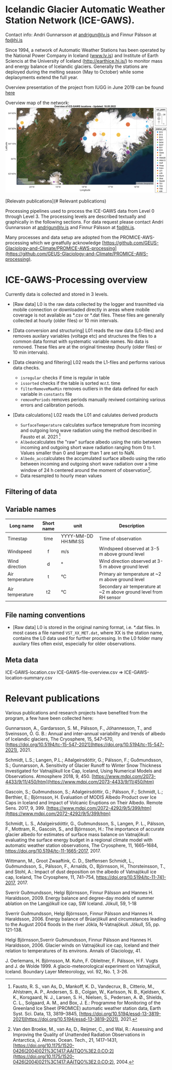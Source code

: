 # Icelandic Glacier Automatic Weather Station Network (ICE-GAWS).
Contact info: Andri Gunnarsson at andrigun@lv.is and Finnur Pálsson at fp@hi.is

Since 1994, a network of Automatic Weather Stations has been operated by the National Power Company in Iceland (www.lv.is) and Institute of Earth Sciencis at the University of Iceland (http://earthice.hi.is/) to monitor mass and energy balance of Icelandic glaciers. Generally the stations are deployed during the melting season (May to October) while some deplaoyments extend the full year. 

Overview presentation of the project from IUGG in June 2019 can be found [here](https://github.com/andrigunn/ICE-GAWS-Processing/blob/main/GAWS_IUGG_andrigun_11072019.pdf)

Overview map of the network:
![Overview map of the network](https://github.com/andrigunn/ICE-GAWS-Processing/blob/main/img/overview_data_locations.png)

[Relevatn publications](# Relevant publications)

Processing pipelines used to process the ICE-GAWS data from Level 0 through Level 3. The processing levels are described textually and graphically in the following sections. For data request please contact Andri Gunnarsson at andrigun@lv.is and Finnur Pálsson at fp@hi.is. 

Many processes and data setup are adopted from the PROMICE-AWS-processing which we greatfully acknowledge [https://github.com/GEUS-Glaciology-and-Climate/PROMICE-AWS-processing](https://github.com/GEUS-Glaciology-and-Climate/PROMICE-AWS-processing). 

# ICE-GAWS-Processing overview

Currently data is collected and stored in 3 levels.

- [Raw data] L0 is the raw data collected by the logger and trasmitted via mobile connection or downloaded directly in areas where mobile coverage is not available as *.csv or *.dat files. These files are generally collected at hourly (older files) or 10 min intervals.

- [Data conversion and structuring] L01 reads the raw data (L0-files) and removes auxilary variables (voltage etc) and structures the files to a common data format with systematic variable names. No data is removed. These files are at the original timestep (hourly (older files) or 10 min intervals). 

- [Data cleaning and filtering] L02 reads the L1-files and performs various data checks.
    - `isregular` checks if time is regular in table 
    - `issorted` checks if the table is sorted w.r.t. time   
    - `filterRemoveMaxMin` removes outliers in the data defined for each variable in `constants` file 
    - `removePeriods` removes periods manually reviwed containing various errors and calibration periods. 

- [Data calculations] L02 reads the L01 and calulates derived products 
    - `SurfaceTemperature` calculates surface temeprature from incoming and outgoing long wave radiation using the method described in Fausto et al. 2021 [^1]
    - `Albedo`calculates the "raw" surface albedo using the ratio between incoming and outgoing short wave radiation ranging from 0 to 1. Values smaller than 0 and larger than 1 are set to NaN.
    - `Albedo_acc`calculates the accumulated surface albedo using the ratio between incoming and outgoing short wave radiation  over a time window of 24 h centered around the moment of observation[^2].
    - Data resampled to hourly mean values

    [^1]: Fausto, R. S., van As, D., Mankoff, K. D., Vandecrux, B., Citterio, M., Ahlstrøm, A. P., Andersen, S. B., Colgan, W., Karlsson, N. B., Kjeldsen, K. K., Korsgaard, N. J., Larsen, S. H., Nielsen, S., Pedersen, A. Ø., Shields, C. L., Solgaard, A. M., and Box, J. E.: Programme for Monitoring of the Greenland Ice Sheet (PROMICE) automatic weather station data, Earth Syst. Sci. Data, 13, 3819–3845, [https://doi.org/10.5194/essd-13-3819-2021](https://doi.org/10.5194/essd-13-3819-2021), 2021.  

    [^2]:Van den Broeke, M., van As, D., Reijmer, C., and Wal, R.: Assessing and Improving the Quality of Unattended Radiation Observations in Antarctica, J. Atmos. Ocean. Tech., 21, 1417–1431, [https://doi.org/10.1175/1520-0426(2004)021%3C1417:AAITQO%3E2.0.CO;2](https://doi.org/10.1175/1520-0426(2004)021%3C1417:AAITQO%3E2.0.CO;2), 2004.

## Filtering of data

## Variable names

| Long name         | Short name   | unit                   | Description    |
| ----------        | :--------:   | ----                   | ------------   |
| Timestap          | time         | YYYY-MM-DD HH:MM:SS    | Time of observation |
| Windspeed         | f            | m/s                    | Windspeed observed at 3-5 m above ground level |
| Wind direction    | d            | °                      | Wind direction observed at 3-5 m above ground level |
| Air temperature   | t            | °C                     | Primary air temperature at ~2 m above ground level |
| Air temperature   | t2           | °C                     | Secondary air temperature at ~2 m above ground level from RH sensor |




## File naming conventions

- [Raw data] L0 is stored in the original naming format, i.e. *.dat files. In most cases a file named `VST_XX_MET.dat`, where XX is the station name, contains the L0 data used for further processing. In the L0 folder many auxilary files often exist, especially for older observations.   

## Meta data

ICE-GAWS-location.csv
ICE-GAWS-file-overview.csv => 
ICE-GAWS-location-summary.csv

# Relevant publications
Various publications and research projects have benefited from the program, a few have been collected here: 

Gunnarsson, A., Gardarsson, S. M., Pálsson, F., Jóhannesson, T., and Sveinsson, Ó. G. B.: Annual and inter-annual variability and trends of albedo of Icelandic glaciers, The Cryosphere, 15, 547–570, [https://doi.org/10.5194/tc-15-547-2021](https://doi.org/10.5194/tc-15-547-2021), 2021.

Schmidt, L.S.; Langen, P.L.; Aðalgeirsdóttir, G.; Pálsson, F.; Guðmundsson, S.; Gunnarsson, A. Sensitivity of Glacier Runoff to Winter Snow Thickness Investigated for Vatnajökull Ice Cap, Iceland, Using Numerical Models and Observations. Atmosphere 2018, 9, 450. [https://www.mdpi.com/2073-4433/9/11/450/htm](https://www.mdpi.com/2073-4433/9/11/450/htm)

Gascoin, S.; Guðmundsson, S.; Aðalgeirsdóttir, G.; Pálsson, F.; Schmidt, L.; Berthier, E.; Björnsson, H. Evaluation of MODIS Albedo Product over Ice Caps in Iceland and Impact of Volcanic Eruptions on Their Albedo. Remote Sens. 2017, 9, 399. [https://www.mdpi.com/2072-4292/9/5/399/htm](https://www.mdpi.com/2072-4292/9/5/399/htm)

Schmidt, L. S., Aðalgeirsdóttir, G., Guðmundsson, S., Langen, P. L., Pálsson, F., Mottram, R., Gascoin, S., and Björnsson, H.: The importance of accurate glacier albedo for estimates of surface mass balance on Vatnajökull: evaluating the surface energy budget in a regional climate model with automatic weather station observations, The Cryosphere, 11, 1665–1684, https://doi.org/10.5194/tc-11-1665-2017, 2017.

Wittmann, M., Groot Zwaaftink, C. D., Steffensen Schmidt, L., Guðmundsson, S., Pálsson, F., Arnalds, O., Björnsson, H., Thorsteinsson, T., and Stohl, A.: Impact of dust deposition on the albedo of Vatnajökull ice cap, Iceland, The Cryosphere, 11, 741–754, https://doi.org/10.5194/tc-11-741-2017, 2017.

Sverrir Guðmundsson, Helgi Björnsson, Finnur Pálsson and Hannes H. Haraldsson, 2009. Energy balance and degree-day models of summer ablation on the Langjökull ice cap, SW Iceland. Jökull, 59, 1-18

Sverrir Guðmundsson, Helgi Björnsson, Finnur Pálsson and Hannes H. Haraldsson, 2006. Energy balance of Brúarjökull and circumstances leading to the August 2004 floods in the river Jökla, N-Vatnajökull. Jökull, 55, pp. 121-138.

Helgi Björnsson,Sverrir Guðmundsson, Finnur Pálsson and Hannes H. Haraldsson, 2006. Glacier winds on Vatnajökull ice cap, Iceland and their relation to temperatures of its environs. Annals of Glaciology, 41.

J. Oerlemans, H. Björnsson, M. Kuhn, F. Obleitner, F. Pálsson, H F. Vugts and J. de Wolde 1999.  A glacio-meteorological experiment on Vatnajökull, Iceland. Boundary Layer Meteorology, vol. 92, No. 1, 3-26.


